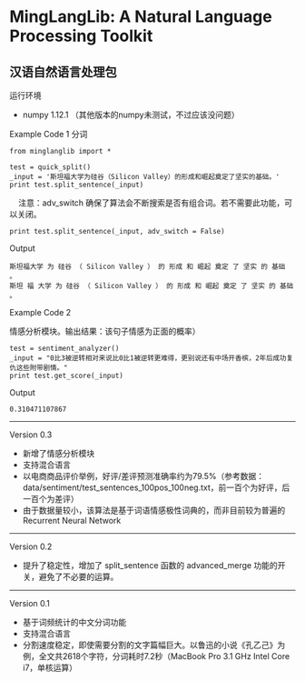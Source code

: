 MingLangLib: A Natural Language Processing Toolkit
=====
汉语自然语言处理包
------
运行环境
* numpy 1.12.1 （其他版本的numpy未测试，不过应该没问题）

Example Code 1 分词

    from minglanglib import *

    test = quick_split()
    _input = '斯坦福大学为硅谷（Silicon Valley）的形成和崛起奠定了坚实的基础。'
    print test.split_sentence(_input)
    
  注意：adv_switch 确保了算法会不断搜索是否有组合词。若不需要此功能，可以关闭。

    print test.split_sentence(_input, adv_switch = False)
    
Output

    斯坦福大学 为 硅谷 （ Silicon Valley ） 的 形成 和 崛起 奠定 了 坚实 的 基础 。
    斯坦 福 大学 为 硅谷 （ Silicon Valley ） 的 形成 和 崛起 奠定 了 坚实 的 基础 。
    
Example Code 2

  情感分析模块。输出结果：该句子情感为正面的概率）

    test = sentiment_analyzer()
    _input = "0比3被逆转相对来说比0比1被逆转更难得，更别说还有中场开香槟，2年后成功复仇这些附带剧情。"
    print test.get_score(_input)
    
Output

    0.310471107867
    
------
Version 0.3
* 新增了情感分析模块
* 支持混合语言
* 以电商商品评价举例，好评/差评预测准确率约为79.5%（参考数据：data/sentiment/test_sentences_100pos_100neg.txt，前一百个为好评，后一百个为差评）
* 由于数据量较小，该算法是基于词语情感极性词典的，而非目前较为普遍的Recurrent Neural Network
------
Version 0.2
* 提升了稳定性，增加了 split_sentence 函数的 advanced_merge 功能的开关，避免了不必要的运算。
------
Version 0.1
* 基于词频统计的中文分词功能
* 支持混合语言
* 分割速度稳定，即使需要分割的文字篇幅巨大。以鲁迅的小说《孔乙己》为例，全文共2618个字符，分词耗时7.2秒（MacBook Pro 3.1 GHz Intel Core i7，单核运算）
